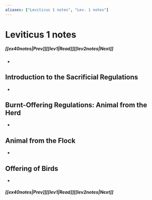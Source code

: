 ```yaml
---
aliases: ["Leviticus 1 notes", "Lev. 1 notes"]
---
```

# Leviticus 1 notes
##### <span class=arrow-left></span>[[ex40notes|Prev]]<span class=navigation-separator></span>[[lev1|Read]]<span class=navigation-separator></span>[[lev2notes|Next]]<span class=arrow-right></span>
- 
## Introduction to the Sacrificial Regulations
- 
## Burnt-Offering Regulations: Animal from the Herd
- 
## Animal from the Flock
- 
## Offering of Birds
- 
##### <span class=arrow-left></span>[[ex40notes|Prev]]<span class=navigation-separator></span>[[lev1|Read]]<span class=navigation-separator></span>[[lev2notes|Next]]<span class=arrow-right></span>